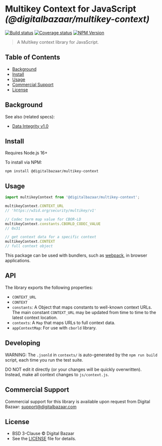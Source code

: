 # Multikey Context for JavaScript _(@digitalbazaar/multikey-context)_

[![Build status](https://img.shields.io/github/workflow/status/digitalbazaar/multikey-context/Node.js%20CI)](https://github.com/digitalbazaar/multikey-context/actions?query=workflow%3A%22Node.js+CI%22)
[![Coverage status](https://img.shields.io/codecov/c/github/digitalbazaar/multikey-context)](https://codecov.io/gh/digitalbazaar/multikey-context)
[![NPM Version](https://img.shields.io/npm/v/@digitalbazaar/multikey-context.svg)](https://npm.im/@digitalbazaar/multikey-context)

> A Multikey context library for JavaScript.

## Table of Contents

- [Background](#background)
- [Install](#install)
- [Usage](#usage)
- [Commercial Support](#commercial-support)
- [License](#license)

## Background

See also (related specs):

* [Data Integrity v1.0](https://w3c.github.io/vc-data-integrity/)

## Install

Requires Node.js 16+

To install via NPM:

```
npm install @digitalbazaar/multikey-context
```

## Usage

```js
import multikeyContext from '@digitalbazaar/multikey-context';

multikeyContext.CONTEXT_URL
// 'https://w3id.org/security/multikey/v1'

// Codec term map value for CBOR-LD
multikeyContext.constants.CBORLD_CODEC_VALUE
// 0x31

// get context data for a specific context
multikeyContext.CONTEXT
// full context object
```

This package can be used with bundlers, such as [webpack][], in browser
applications.

## API

The library exports the following properties:
- `CONTEXT_URL`
- `CONTEXT`
- `constants`: A Object that maps constants to well-known context URLs. The
  main constant `CONTEXT_URL` may be updated from time to time to the
  latest context location.
- `contexts`: A `Map` that maps URLs to full context data.
- `appContextMap`: For use with `cborld` library.

## Developing

WARNING: The `.jsonld` in `contexts/` is auto-generated by the `npm run build` script,
each time you run the test suite.

DO NOT edit it directly (or your changes will be quickly overwritten).
Instead, make all context changes to `js/context.js`.

## Commercial Support

Commercial support for this library is available upon request from
Digital Bazaar: support@digitalbazaar.com

## License

- BSD 3-Clause © Digital Bazaar
- See the [LICENSE](./LICENSE) file for details.

[webpack]: https://webpack.js.org/
